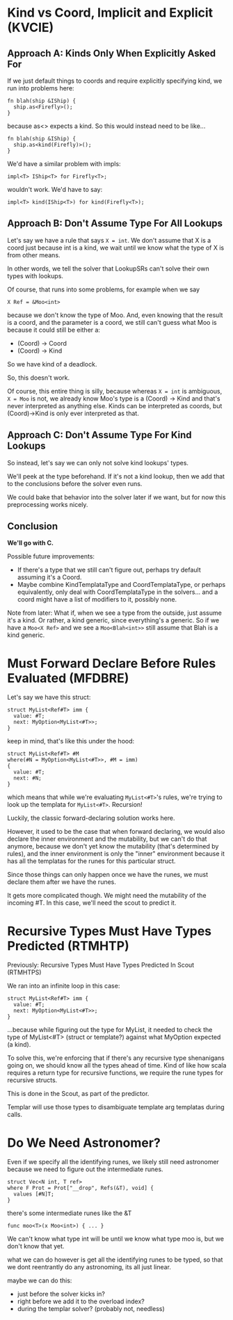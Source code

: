 

# Kind vs Coord, Implicit and Explicit (KVCIE)

## Approach A: Kinds Only When Explicitly Asked For

If we just default things to coords and require explicitly specifying kind, we run into problems here:
```
fn blah(ship &IShip) {
  ship.as<Firefly>();
}
```
because as<> expects a kind. So this would instead need to be like...
```
fn blah(ship &IShip) {
  ship.as<kind(Firefly)>();
}
```

We'd have a similar problem with impls:
```
impl<T> IShip<T> for Firefly<T>;
```
wouldn't work. We'd have to say:
```
impl<T> kind(IShip<T>) for kind(Firefly<T>);
```


## Approach B: Don't Assume Type For All Lookups

Let's say we have a rule that says `X = int`. We don't assume that X is a coord just because int is a kind, we wait until we know what the type of X is from other means.

In other words, we tell the solver that LookupSRs can't solve their own types with lookups.

Of course, that runs into some problems, for example when we say
```
X Ref = &Moo<int>
```
because we don't know the type of Moo. And, even knowing that the result is a coord, and the parameter is a coord, we still can't guess what Moo is because it could still be either a:

 * (Coord) -> Coord
 * (Coord) -> Kind

So we have kind of a deadlock.

So, this doesn't work.

Of course, this entire thing is silly, because whereas `X = int` is ambiguous, `X = Moo` is not, we already know Moo's type is a (Coord) -> Kind and that's never interpreted as anything else. Kinds can be interpreted as coords, but (Coord)->Kind is only ever interpreted as that.


## Approach C: Don't Assume Type For Kind Lookups

So instead, let's say we can only not solve kind lookups' types.

We'll peek at the type beforehand. If it's not a kind lookup, then we add that to the conclusions before the solver even runs.

We could bake that behavior into the solver later if we want, but for now this preprocessing works nicely.


## Conclusion

**We'll go with C.**

Possible future improvements:

 * If there's a type that we still can't figure out, perhaps try default assuming it's a Coord.
 * Maybe combine KindTemplataType and CoordTemplataType, or perhaps equivalently, only deal with CoordTemplataType in the solvers... and a coord might have a list of modifiers to it, possibly none.


Note from later: What if, when we see a type from the outside, just assume it's a kind. Or rather, a kind generic, since everything's a generic. So if we have a `Moo<X Ref>` and we see a `Moo<Blah<int>>` still assume that Blah is a kind generic.


# Must Forward Declare Before Rules Evaluated (MFDBRE)

Let's say we have this struct:
```
struct MyList<Ref#T> imm {
  value: #T;
  next: MyOption<MyList<#T>>;
}
```
keep in mind, that's like this under the hood:
```
struct MyList<Ref#T> #M
where(#N = MyOption<MyList<#T>>, #M = imm)
{
  value: #T;
  next: #N;
}
```
which means that while we're evaluating `MyList<#T>`'s rules, we're trying to look up the templata for `MyList<#T>`. Recursion!

Luckily, the classic forward-declaring solution works here.

However, it used to be the case that when forward declaring, we would also declare the inner environment and the mutability, but we can't do that anymore, because we don't yet know the mutability (that's determined by rules), and the inner environment is only the "inner" environment because it has all the templatas for the runes for this particular struct.

Since those things can only happen once we have the runes, we must declare them after we have the runes.

It gets more complicated though. We might need the mutability of the incoming #T. In this case, we'll need the scout to predict it.


# Recursive Types Must Have Types Predicted (RTMHTP)

Previously: Recursive Types Must Have Types Predicted In Scout (RTMHTPS)

We ran into an infinite loop in this case: 
```
struct MyList<Ref#T> imm {
  value: #T;
  next: MyOption<MyList<#T>>;
}
```
...because while figuring out the type for MyList, it needed to check the type of MyList<#T> (struct or template?) against what MyOption expected (a kind).

To solve this, we're enforcing that if there's any recursive type shenanigans going on, we should know all the types ahead of time. Kind of like how scala requires a return type for recursive functions, we require the rune types for recursive structs.

This is done in the Scout, as part of the predictor.

Templar will use those types to disambiguate template arg templatas during calls.



# Do We Need Astronomer?

Even if we specify all the identifying runes, we likely still need astronomer because we need to figure out the intermediate runes.

```
struct Vec<N int, T ref>
where F Prot = Prot["__drop", Refs(&T), void] {
  values [#N]T;
}
```

there's some intermediate runes like the &T

```
func moo<T>(x Moo<int>) { ... }
```

We can't know what type int will be until we know what type moo is, but we don't know that yet.

what we can do however is get all the identifying runes to be typed, so that we dont reentrantly do any astronoming, its all just linear.

maybe we can do this:

 * just before the solver kicks in?
 * right before we add it to the overload index?
 * during the templar solver? (probably not, needless)


